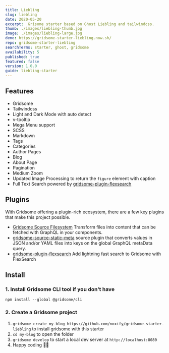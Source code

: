 ```yaml
---
title: Liebling
slug: liebling
date: 2020-05-20
excerpt:  Grisome starter based on Ghost Liebling and tailwindcss. 
thumb: ./images/liebling-thumb.jpg
image: ./images/liebling-large.jpg
demo: https://gridsome-starter-liebling.now.sh/
repo: gridsome-starter-liebling
searchTerms: starter, ghost, gridsome
availability: 5
published: true
featured: false
version: 1.0.0
guide: liebling-starter
---
```

## Features

* Gridsome
* Tailwindcss 
* Light and Dark Mode with auto detect  
* v-tooltip
* Mega Menu support
* SCSS
* Markdown
* Tags
* Categories
* Author Pages
* Blog
* About Page
* Pagination
* Medium Zoom
* Updated Image Processing to return the `figure` element with caption
* Full Text Search powered by [gridsome-plugin-flexsearch](https://github.com/thetre97/gridsome-plugin-flexsearch)

## Plugins

With Gridsome offering a plugin-rich ecosystem, there are a few key plugins that make this project possible. 

- [Gridsome Source Filesystem](https://gridsome.org/plugins/@gridsome/source-filesystem) Transform files into content that can be fetched with GraphQL in your components.
- [gridsome-source-static-meta](https://gridsome.org/plugins/gridsome-source-static-meta) source plugin that converts values in JSON and/or YAML files into keys on the global GraphQL metaData query.
- [gridsome-plugin-flexsearch](https://github.com/thetre97/gridsome-plugin-flexsearch) Add lightning fast search to Gridsome with FlexSearch


## Install

### 1. Install Gridsome CLI tool if you don't have

`npm install --global @gridsome/cli`

### 2. Create a Gridsome project

1. `gridsome create my-blog https://github.com/noxify/gridsome-starter-liebling` to install gridsome with this starter
2. `cd my-blog` to open the folder
3. `gridsome develop` to start a local dev server at `http://localhost:8080`
4. Happy coding 🎉🙌
